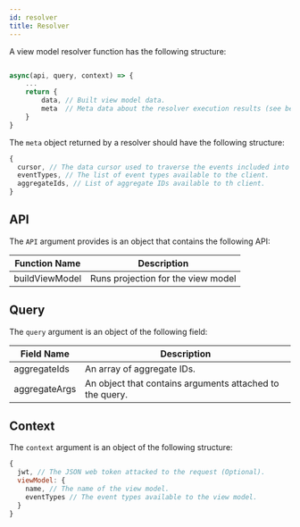 ```yaml
---
id: resolver
title: Resolver
---
```


A view model resolver function has the following structure:

```js

async(api, query, context) => {
    ...
    return {
        data, // Built view model data.
        meta  // Meta data about the resolver execution results (see below).
    }
}
```

The `meta` object returned by a resolver should have the following structure:

```js
{
  cursor, // The data cursor used to traverse the events included into the query result set.
  eventTypes, // The list of event types available to the client.
  aggregateIds, // List of aggregate IDs available to th client.
}
```

## API

The `API` argument provides is an object that contains the following API:

| Function Name  | Description                        |
| -------------- | ---------------------------------- |
| buildViewModel | Runs projection for the view model |

## Query

The `query` argument is an object of the following field:

| Field Name    | Description                                              |
| ------------- | -------------------------------------------------------- |
| aggregateIds  | An array of aggregate IDs.                               |
| aggregateArgs | An object that contains arguments attached to the query. |

## Context

The `context` argument is an object of the following structure:

```js
{
  jwt, // The JSON web token attacked to the request (Optional).
  viewModel: {
    name, // The name of the view model.
    eventTypes // The event types available to the view model.
  }
}
```
